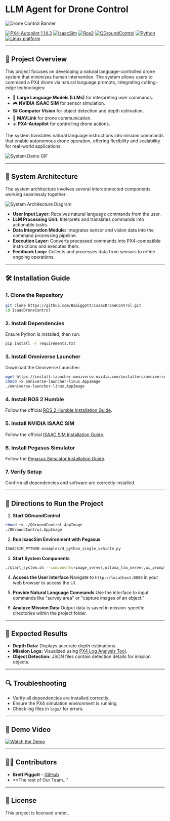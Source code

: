 # LLM Agent for Drone Control

![Drone Control Banner](https://via.placeholder.com/1500x400.png?text=LLM+Agent+for+Drone+Control)

[![PX4-Autopilot 1.14.3](https://img.shields.io/badge/PX4-Autopilot--1.14.3-green.svg)](https://docs.px4.io/main/en/releases/1.14.html)
[![IsaacSim](https://img.shields.io/badge/IsaacSim-4.5.0-silver.svg)](https://docs.isaacsim.omniverse.nvidia.com/latest/index.html)
[![Ros2](https://img.shields.io/badge/Ros2-Humble-violet.svg)](https://docs.ros.org/en/humble/Installation/Ubuntu-Install-Debs.html)
[![QGroundControl](https://img.shields.io/badge/QGroundControl-v4.4.3-yellow.svg)](https://docs.qgroundcontrol.com/master/en/qgc-user-guide/getting_started/quick_start.html)
[![Python](https://img.shields.io/badge/python-3.10-blue.svg)](https://docs.python.org/3/whatsnew/3.10.html)
[![Linux platform](https://img.shields.io/badge/platform-linux--64-orange.svg)](https://releases.ubuntu.com/22.04/)

---

## 🌟 Project Overview

This project focuses on developing a natural language-controlled drone system that minimizes human intervention. The system allows users to command a PX4 drone via natural language prompts, integrating cutting-edge technologies:

- 🚀 **Large Language Models (LLMs)** for interpreting user commands.
- 🎮 **NVIDIA ISAAC SIM** for sensor simulation.
- 🖼️ **Computer Vision** for object detection and depth estimation.
- 🔗 **MAVLink** for drone communication.
- ✈️ **PX4-Autopilot** for controlling drone actions.

The system translates natural language instructions into mission commands that enable autonomous drone operation, offering flexibility and scalability for real-world applications.

![System Demo GIF](https://via.placeholder.com/800x400.gif?text=Demo+of+Drone+Control)

---

## 📐 System Architecture

The system architecture involves several interconnected components working seamlessly together:

![System Architecture Diagram](https://via.placeholder.com/1200x600.png?text=System+Architecture+Diagram)

- **User Input Layer:** Receives natural language commands from the user.
- **LLM Processing Unit:** Interprets and translates commands into actionable tasks.
- **Data Integration Module:** Integrates sensor and vision data into the command processing pipeline.
- **Execution Layer:** Converts processed commands into PX4-compatible instructions and executes them.
- **Feedback Loop:** Collects and processes data from sensors to refine ongoing operations.

---

## 🛠️ Installation Guide

### 1. Clone the Repository
```bash
git clone https://github.com/Bapiggott/IsaacDroneControl.git
cd IsaacDroneControl
```

### 2. Install Dependencies
Ensure Python is installed, then run:
```bash
pip install -r requirements.txt
```

### 3. Install Omniverse Launcher
Download the Omniverse Launcher:
```bash
wget https://install.launcher.omniverse.nvidia.com/installers/omniverse-launcher-linux.AppImage
chmod +x omniverse-launcher-linux.AppImage
./omniverse-launcher-linux.AppImage
```

### 4. Install ROS 2 Humble
Follow the official [ROS 2 Humble Installation Guide](https://docs.ros.org/en/humble/Installation/Ubuntu-Install-Debs.html).

### 5. Install NVIDIA ISAAC SIM
Follow the official [ISAAC SIM Installation Guide](https://docs.omniverse.nvidia.com/isaacsim/latest/installation/install_workstation.html).

### 6. Install Pegasus Simulator
Follow the [Pegasus Simulator Installation Guide](https://pegasussimulator.github.io/PegasusSimulator/source/setup/installation.html#installing-the-pegasus-simulator).

### 7. Verify Setup
Confirm all dependencies and software are correctly installed.

---

## 🚀 Directions to Run the Project

1. **Start QGroundControl**
```bash
chmod +x ./QGroundControl.AppImage
./QGroundControl.AppImage
```

2. **Run IsaacSim Environment with Pegasus**
```bash
ISAACSIM_PYTHON examples/4_python_single_vehicle.py
```

3. **Start System Components**
```bash
./start_system.sh --components=image_server,ollama_llm_server,ui_prompt --default=all
```

4. **Access the User Interface**
Navigate to `http://localhost:8080` in your web browser to access the UI.

5. **Provide Natural Language Commands**
Use the interface to input commands like "survey area" or "capture images of an object."

6. **Analyze Mission Data**
Output data is saved in mission-specific directories within the project folder.

---

## 🎯 Expected Results

- **Depth Data:** Displays accurate depth estimations.
- **Mission Logs:** Visualized using [PX4 Log Analysis Tool](https://logs.px4.io/).
- **Object Detection:** JSON files contain detection details for mission objects.

---

## 🔍 Troubleshooting

- Verify all dependencies are installed correctly.
- Ensure the PX4 simulation environment is running.
- Check log files in `logs/` for errors.

---

## 🎥 Demo Video

[![Watch the Demo](https://via.placeholder.com/800x400.png?text=Click+to+Watch+Demo)](https://example.com/demo)

---

## 👨‍💻 Contributors

- **Brett Piggott** - [GitHub](https://github.com/Bapiggott)
- **The rest of Our Team..."

---

## 📜 License

This project is licensed under.. 
<!-- the MIT License. See the LICENSE file for details.

<![Footer Image](https://via.placeholder.com/1200x200.png?text=Thank+You+for+Visiting)-->
